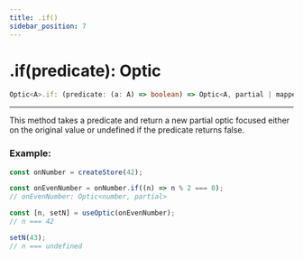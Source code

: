 ```yaml
---
title: .if()
sidebar_position: 7
---
```


# .if(predicate): Optic

```ts
Optic<A>.if: (predicate: (a: A) => boolean) => Optic<A, partial | mapped>;
```

---

This method takes a predicate and return a new partial optic focused either on the original value or undefined if the predicate returns false.

### Example:

```ts
const onNumber = createStore(42);

const onEvenNumber = onNumber.if((n) => n % 2 === 0);
// onEvenNumber: Optic<number, partial>

const [n, setN] = useOptic(onEvenNumber);
// n === 42

setN(43);
// n === undefined
```
